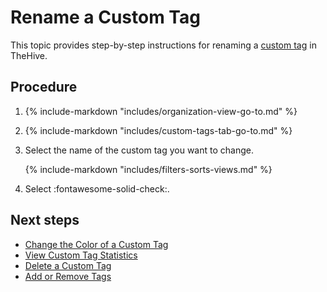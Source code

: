 # Rename a Custom Tag

<!-- md:permission `manageTag` -->

This topic provides step-by-step instructions for renaming a [custom tag](about-custom-tags.md) in TheHive.

<h2>Procedure</h2>

1. {% include-markdown "includes/organization-view-go-to.md" %}

2. {% include-markdown "includes/custom-tags-tab-go-to.md" %}

3. Select the name of the custom tag you want to change.

    {% include-markdown "includes/filters-sorts-views.md" %}

4. Select :fontawesome-solid-check:.

<h2>Next steps</h2>

* [Change the Color of a Custom Tag](change-the-color-of-a-custom-tag.md)
* [View Custom Tag Statistics](view-custom-tag-statistics.md)
* [Delete a Custom Tag](delete-a-custom-tag.md)
* [Add or Remove Tags](../../../analyst-corner/cases/tags/add-remove-tags.md)